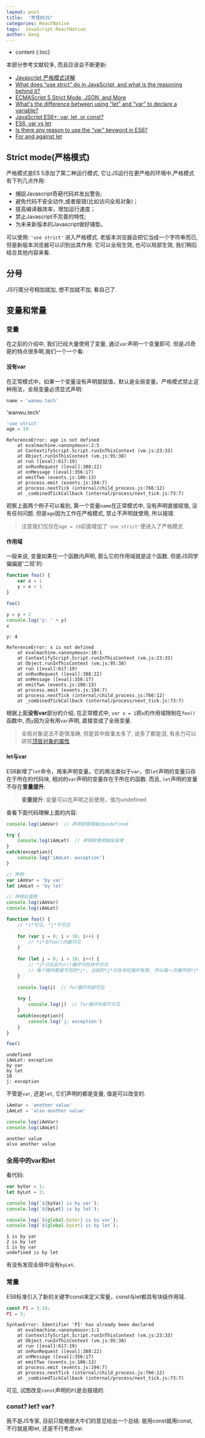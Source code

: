 ```yaml
---
layout: post
title:  "奇怪的JS"
categories: ReactNative
tags:  JavaScript ReactNative 
author: Geng
---
```


* content
{:toc}

本部分参考文献较多, 而且应该会不断更新:
* [Javascript 严格模式详解](http://www.ruanyifeng.com/blog/2013/01/javascript_strict_mode.html)
* [What does “use strict” do in JavaScript, and what is the reasoning behind it?
](https://stackoverflow.com/questions/1335851/what-does-use-strict-do-in-javascript-and-what-is-the-reasoning-behind-it)
* [ECMAScript 5 Strict Mode, JSON, and More](https://johnresig.com/blog/ecmascript-5-strict-mode-json-and-more/)
* [What's the difference between using “let” and “var” to declare a variable?
](https://stackoverflow.com/questions/762011/whats-the-difference-between-using-let-and-var-to-declare-a-variable)
* [JavaScript ES6+: var, let, or const?](https://medium.com/javascript-scene/javascript-es6-var-let-or-const-ba58b8dcde75)
* [ES6, var vs let](http://www.jstips.co/en/javascript/keyword-var-vs-let/)
* [Is there any reason to use the “var” keyword in ES6?](https://softwareengineering.stackexchange.com/questions/274342/is-there-any-reason-to-use-the-var-keyword-in-es6)
* [For and against let](https://davidwalsh.name/for-and-against-let)

## Strict mode(严格模式)
严格模式是ES 5添加了第二种运行模式, 它让JS运行在更严格的环境中,严格模式有下列几点作用:







* 捕捉Javascript奇葩代码并发出警告;
* 避免代码不安全动作,或者报错(比如访问全局对象)；
* 提高编译器效率，增加运行速度；
* 禁止Javascript不完善的特性;
* 为未来新版本的Javascript做好铺垫。
  
可以使用: `'use strict'` 进入严格模式. 老版本浏览器会把它当成一个字符串而已, 但是新版本浏览器可以识别出其作用. 它可以全局生效, 也可以局部生效, 我们稍后结合其他内容来看.

## 分号
JS行尾分号相加就加, 想不加就不加, 看自己了. 

## 变量和常量

### 变量
在之前的介绍中, 我们已经大量使用了变量, 通过`var`声明一个变量即可. 但是JS奇葩的特点很多啊,我们一个一个看:

#### 没有var
在正常模式中，如果一个变量没有声明就赋值，默认是全局变量。严格模式禁止这种用法，全局变量必须显式声明:


```javascript
name = 'wanwu.tech'
```

'wanwu.tech'

```javascript
'use strict'
age = 19
```


    ReferenceError: age is not defined
        at evalmachine.<anonymous>:2:5
        at ContextifyScript.Script.runInThisContext (vm.js:23:33)
        at Object.runInThisContext (vm.js:95:38)
        at run ([eval]:617:19)
        at onRunRequest ([eval]:388:22)
        at onMessage ([eval]:356:17)
        at emitTwo (events.js:106:13)
        at process.emit (events.js:194:7)
        at process.nextTick (internal/child_process.js:766:12)
        at _combinedTickCallback (internal/process/next_tick.js:73:7)

观察上面两个例子可以看到, 第一个变量`name`在正常模式中, 没有声明直接赋值, 没有任何问题. 但是`age`因为工作在严格模式, 禁止不声明就使用, 所以报错. 

> 注意我们仅仅在`age = 19`前面增加了`'use strict'`便进入了严格模式

#### 作用域
一般来说, 变量如果在一个函数内声明, 那么它的作用域就是这个函数. 但是JS同学偏偏是'二班'的:


```javascript
function foo() {
    var x = 1
    y = x + 1
}

foo()

y = y + 2
console.log('y: ' + y)
x
```

    y: 4

    ReferenceError: x is not defined
        at evalmachine.<anonymous>:10:1
        at ContextifyScript.Script.runInThisContext (vm.js:23:33)
        at Object.runInThisContext (vm.js:95:38)
        at run ([eval]:617:19)
        at onRunRequest ([eval]:388:22)
        at onMessage ([eval]:356:17)
        at emitTwo (events.js:106:13)
        at process.emit (events.js:194:7)
        at process.nextTick (internal/child_process.js:766:12)
        at _combinedTickCallback (internal/process/next_tick.js:73:7)


根据上面**没有var**部分的介绍, 在正常模式中, `var x = 1`把`x`的作用域限制在`foo()`函数中, 而`y`因为没有用`var`声明, 直接变成了全局变量.

> 全局对象说法不是很准确, 但是其中故事太多了, 说多了都是泪, 有余力可以研究[顶层对象的属性](http://es6.ruanyifeng.com/#docs/let#顶层对象的属性)

#### let与var
ES6新增了`let`命令，用来声明变量。它的用法类似于`var`，但`let`声明的变量只存在于所在的代码块, 相对的`var`声明的变量存在于所在的函数. 而且, `let`声明的变量不存在**变量提升**.

> **变量提升**: 变量可以在声明之前使用，值为undefined

查看下面代码理解上面的内容:


```javascript
console.log(iAmVar)  // 声明前使用输出undefined

try {
    console.log(iAmLet)  // 声明前使用抛出异常
}
catch(exception){
    console.log('iAmLet: exception')
}

// 声明
var iAmVar = 'by var'
let iAmLet = 'by let'

// 声明后使用
console.log(iAmVar)
console.log(iAmLet)

function foo() {
    // *i*可见, *j*不可见
    
    for (var i = 0; i < 10; i++) {  
        // *i*在foo()内都可见
    }
    
    for (let j = 0; i < 10; i++) {
        // *j*只在此for()循环代码块中可见
        // 每个循环都是不同的*j*, 当前的*j*只在本轮循环有效, 所以每一次循环的*j*其实都是一个新的变量
    }
    
    console.log(i)  // for循环外部可见
    
    try {
        console.log(j)  // for循环外部不可见
    }
    catch(exception){
        console.log('j: exception')
    }
}

foo()
```

    undefined
    iAmLet: exception
    by var
    by let
    10
    j: exception




不管是`var`, 还是`let`, 它们声明的都是变量, 值是可以改变的.


```javascript
iAmVar = 'another value'
iAmLet = 'also another value'

console.log(iAmVar)
console.log(iAmLet)
```

    another value
    also another value




### 全局中的var和let
看代码:


```javascript
var byVar = 1;
let byLet = 2;

console.log(`${byVar} is by var`);
console.log(`${byLet} is by let`);

console.log(`${global.byVar} is by var`);
console.log(`${global.byLet} is by let`);
```

    1 is by var
    2 is by let
    1 is by var
    undefined is by let


有没有发现全局中没有`byLet`. 

### 常量
ES6标准引入了新的关键字const来定义常量，const与let都具有块级作用域.


```javascript
const PI = 3.14;
PI = 3; 
```


    SyntaxError: Identifier 'PI' has already been declared
        at evalmachine.<anonymous>:1:1
        at ContextifyScript.Script.runInThisContext (vm.js:23:33)
        at Object.runInThisContext (vm.js:95:38)
        at run ([eval]:617:19)
        at onRunRequest ([eval]:388:22)
        at onMessage ([eval]:356:17)
        at emitTwo (events.js:106:13)
        at process.emit (events.js:194:7)
        at process.nextTick (internal/child_process.js:766:12)
        at _combinedTickCallback (internal/process/next_tick.js:73:7)


可见, 试图改变`const`声明的`PI`是会报错的.

### const? let? var?
我不是JS专家, 目前只能根据大牛们的意见给出一个总结:
能用const就用const, 不行就是用let, 还是不行考虑var.
